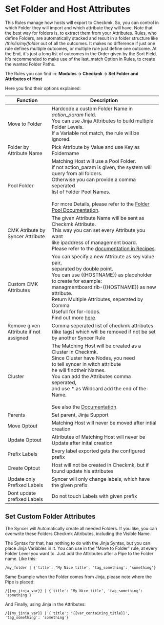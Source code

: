 # Set Folder and Host Attributes
This Rules manage how hosts will export to Checkmk. So, you can control in which Folder they will import and which attribute they will have. Note that the best way for folders is, to extract them from your Attributes.  Rules, who define Folders, are automatically stacked and result in a folder structure like _/this/is/my/folder_ out of all the outcomes.  It makes no difference if just one rule defines multiple outcomes, or multiple rule just define one outcome. At the End, it's just a long list of outcomes in the Order given by the Sort Field. It's recommended to make use of the last_match Option in Rules, to create the wanted Folder Paths. 

The Rules you can find in:
**Modules → Checkmk → Set Folder and Attributes of Host**

Here you find their options explained:


| Function                               | Description                                                                                                                                                                                                                                                                                                                         |
| -------------------------------------- | ----------------------------------------------------------------------------------------------------------------------------------------------------------------------------------------------------------------------------------------------------------------------------------------------------------------------------------- |
| Move to Folder                         | Hardcode a custom Folder Name in _action_param_ field. <br> You can use Jinja Attributes to build multiple Folder Levels.<br> If a Variable not match, the rule will be ignored.                                                                                                                                                    |
| Folder by Attribute Name               | Pick Attribute by Value and use Key as Foldername                                                                                                                                                                                                                                                                                   |
| Pool Folder                            | Matching Host will use a Pool Folder. <br>If not action_param is given, the system will query from all folders.<br>Otherwise you can provide a comma seperated <br>list of Folder Pool Names.<br><br>For more Details, please refer to the [Folder Pool Documentation](folder_pools.md).                                            |
| CMK Atribute by Syncer Attribute       | The given Attribute Name will be sent as Checkmk Attribute.<br>This way you can set every Attribute you want<br>like ipaddress of management board.<br>Please refer to the [documentation in Recipes](cmk_attributes.md).                                                                                                           |
| Custom CMK Attributes                  | You can specify a new Attribute as key value pair,<br>separated by double point. <br>You can use {{HOSTNAME}} as placeholder to create for example:<br>managmentboard:rib-{{HOSTNAME}} as new attribute. <br> Return Multiple Attributes, seperated by Comma<br> Usefull for for-loops.<br>Find out more [here](cmk_attributes.md). |
| Remove given Attribute if not assigned | Comma seperated list of checkmk attributes (like tags) which will be removed if not be set by another Syncer Rule                                                                                                                                                                                                                   |
| Cluster                                | The Matching Host will be created as a Cluster in Checkmk.<br>Since Cluster have Nodes, you need<br>to tell syncer in witch attribute <br>he will findtheir Names. <br>You can add the Attributes comma seperated, <br>and use * as Wildcard add the end of the Name. <br><br>See also the [Documentation](create_cluster.md).      |
| Parents                                | Set parent, Jinja Support                                                                                                                                                                                                                                                                                                           |
| Move Optout                            | Matching Host will never be moved after intial creation                                                                                                                                                                                                                                                                             |
| Update Optout                          | Attributes of Matching Host will never be <br> Update after inital creation                                                                                                                                                                                                                                                         |
| Prefix Labels                          | Every label exported gets the configured prefix                                                                                                                                                                                                                                                                                     |
| Create Optout                          | Host will not be created in Checkmk, but if found update his attributes                                                                                                                                                                                                                                                             |
| Update only Prefixed Labels            | Syncer will only change labels, which have the given prefix                                                                                                                                                                                                                                                                         |
| Dont update prefixed Labels            | Do not touch Labels with given prefix                                                                                                                                                                                                                                                                                               |


## Set Custom Folder Attributes
The Syncer will Automatically create all needed Folders. If you like, you can overwrite these Folders Checkmk Attributes, including the Visible Name.

The Syntax for that, has nothing to do with the Jinja Syntax, but you can place Jinja Variables in it. 
You can use in the "Move to Folder" rule, at every Folder Level you want to. Just add the Attributes after a Pipe to the Folder name. Like this:

```
/my_folder | {'title': "My Nice title', 'tag_something': 'something'}
```

Same Example when the Folder comes from Jinja, please note where the Pipe is placed:

```
/{{my_jinja_var}} | {'title': "My Nice title', 'tag_something': 'something'}
```

And Finally, using Jinja in the Attributes:

```
/{{my_jinja_var}} | {'title': "{{var_containing_title}}', 'tag_something': 'something'}
```